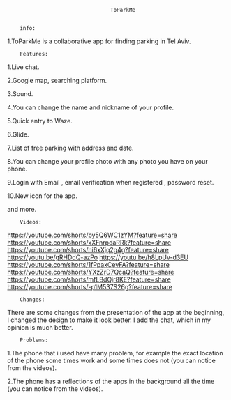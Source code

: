                                      ToParkMe
                              
                          
        info:

1.ToParkMe is a collaborative app for finding parking in Tel Aviv. 



        Features:

1.Live chat.

2.Google map, searching platform.

3.Sound.

4.You can change the name and nickname of your profile.

5.Quick entry to Waze.

6.Glide.

7.List of free parking with address and date.

8.You can change your profile photo with any photo you have on your phone.

9.Login with Email , email verification when registered , password reset.

10.New icon for the app.

and more.


        
        Videos:
        
https://youtube.com/shorts/by5Q6WC1zYM?feature=share
https://youtube.com/shorts/xXFnrpdaRRk?feature=share
https://youtube.com/shorts/ni6xXjq2g4g?feature=share
https://youtu.be/gRHDdQ-azPo
https://youtu.be/h8LpUv-d3EU
https://youtube.com/shorts/1fPpaxCevFA?feature=share
https://youtube.com/shorts/YXzZrD7QcaQ?feature=share
https://youtube.com/shorts/mfLBdQjr8KE?feature=share
https://youtube.com/shorts/-p1M537S26g?feature=share



        Changes:
        
There are some changes from the presentation of the app at the beginning, I changed the design to make it look better.
I add the chat, which in my opinion is much better.

        Problems:
        
1.The phone that i used have many problem, for example the exact location of the phone some times work and some times does not 
(you can notice from the videos).

2.The phone has a reflections of the apps in the background all the time (you can notice from the videos).




        


